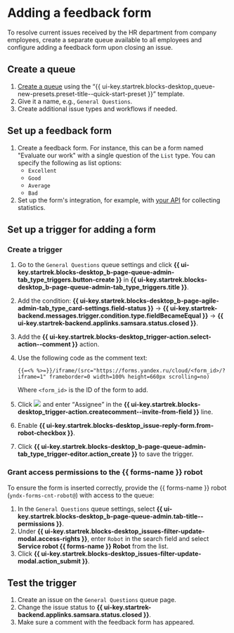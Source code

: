 # Adding a feedback form

To resolve current issues received by the HR department from company employees, create a separate queue available to all employees and configure adding a feedback form upon closing an issue.

## Create a queue

1. [Create a queue](manager/create-queue.md) using the <q>{{ ui-key.startrek.blocks-desktop_queue-new-presets.preset-title--quick-start-preset }}</q> template.
1. Give it a name, e.g., `General Questions`.
1. Create additional issue types and workflows if needed.

## Set up a feedback form

1. Create a feedback form. For instance, this can be a form named "Evaluate our work" with a single question of the `List` type. You can specify the following as list options:
   - `Excellent`
   - `Good`
   - `Average`
   - `Bad`
1. Set up the form's integration, for example, with [your API](../forms/send-request.md) for collecting statistics.

## Set up a trigger for adding a form

### Create a trigger

1. Go to the `General Questions` queue settings and click **{{ ui-key.startrek.blocks-desktop_b-page-queue-admin-tab_type_triggers.button-create }}** in **{{ ui-key.startrek.blocks-desktop_b-page-queue-admin-tab_type_triggers.title }}**.
1. Add the condition: **{{ ui-key.startrek.blocks-desktop_b-page-agile-admin-tab_type_card-settings.field-status }}** → **{{ ui-key.startrek-backend.messages.trigger.condition.type.fieldBecameEqual }}** → **{{ ui-key.startrek-backend.applinks.samsara.status.closed }}**.
1. Add the **{{ ui-key.startrek.blocks-desktop_trigger-action.select-action--comment }}** action.
1. Use the following code as the comment text:

   ```
   {{=<% %>=}}/iframe/(src="https://forms.yandex.ru/cloud/<form_id>/?iframe=1" frameborder=0 width=100% height=660px scrolling=no)
   ```
   Where `<form_id>` is the ID of the form to add.
1. Click ![](../_assets/tracker/summon.png) and enter <q>Assignee</q> in the **{{ ui-key.startrek.blocks-desktop_trigger-action.createcomment--invite-from-field }}** line.
1. Enable **{{ ui-key.startrek.blocks-desktop_issue-reply-form.from-robot-checkbox }}**.
1. Click **{{ ui-key.startrek.blocks-desktop_b-page-queue-admin-tab_type_trigger-editor.action_create }}** to save the trigger.

### Grant access permissions to the {{ forms-name }} robot

To ensure the form is inserted correctly, provide the {{ forms-name }} robot (`yndx-forms-cnt-robot@`) with access to the queue:

1. In the `General Questions` queue settings, select **{{ ui-key.startrek.blocks-desktop_b-page-queue-admin.tab-title--permissions }}**.
1. Under **{{ ui-key.startrek.blocks-desktop_issues-filter-update-modal.access-rights }}**, enter `Robot` in the search field and select **Service robot {{ forms-name }} Robot** from the list.
1. Click **{{ ui-key.startrek.blocks-desktop_issues-filter-update-modal.action_submit }}**.

## Test the trigger

1. Create an issue on the `General Questions` queue page.
1. Change the issue status to **{{ ui-key.startrek-backend.applinks.samsara.status.closed }}**.
1. Make sure a comment with the feedback form has appeared.